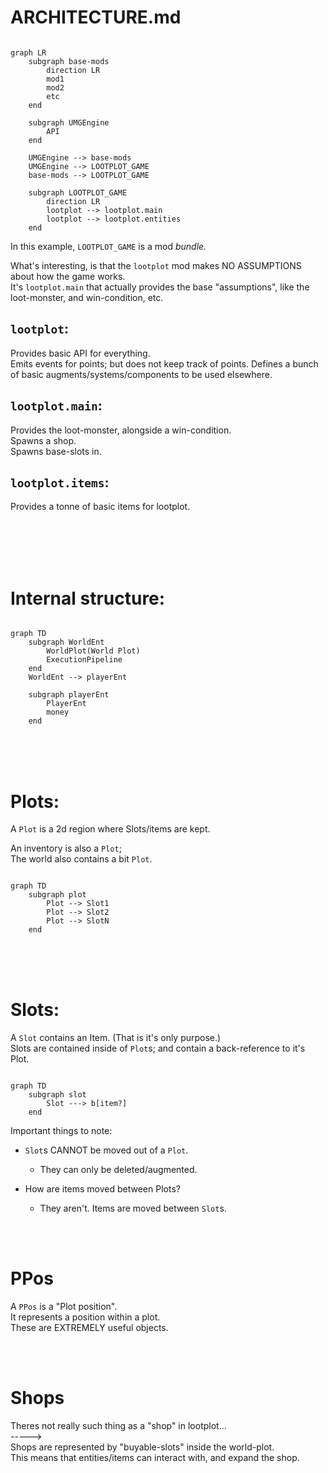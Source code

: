 

# ARCHITECTURE.md

```mermaid

graph LR
    subgraph base-mods
        direction LR
        mod1
        mod2
        etc
    end

    subgraph UMGEngine
        API
    end

    UMGEngine --> base-mods
    UMGEngine --> LOOTPLOT_GAME
    base-mods --> LOOTPLOT_GAME

    subgraph LOOTPLOT_GAME
        direction LR
        lootplot --> lootplot.main
        lootplot --> lootplot.entities
    end
```
In this example, `LOOTPLOT_GAME` is a mod *bundle.*

What's interesting, is that the `lootplot` mod makes NO ASSUMPTIONS about how the game works.<br/>
It's `lootplot.main` that actually provides the base "assumptions",
like the loot-monster, and win-condition, etc.

## `lootplot`:
Provides basic API for everything.   
Emits events for points; but does not keep track of points.
Defines a bunch of basic augments/systems/components to be used elsewhere.

## `lootplot.main`:
Provides the loot-monster, alongside a win-condition.  
Spawns a shop.  
Spawns base-slots in.

## `lootplot.items`:
Provides a tonne of basic items for lootplot.

<br/>
<br/>
<br/>
<br/>


# Internal structure:
```mermaid

graph TD
    subgraph WorldEnt
        WorldPlot(World Plot)
        ExecutionPipeline
    end
    WorldEnt --> playerEnt

    subgraph playerEnt
        PlayerEnt
        money
    end

```



<br/>
<br/>
<br/>

# Plots:
A `Plot` is a 2d region where Slots/items are kept.

An inventory is also a `Plot`;   
The world also contains a bit `Plot`.
```mermaid

graph TD
    subgraph plot
        Plot --> Slot1
        Plot --> Slot2
        Plot --> SlotN
    end

```


<br/>
<br/>
<br/>

# Slots:
A `Slot` contains an Item. (That is it's only purpose.)   
Slots are contained inside of `Plot`s; 
and contain a back-reference to it's Plot.
```mermaid

graph TD
    subgraph slot
        Slot ---> b[item?]
    end
```

Important things to note:
- `Slot`s CANNOT be moved out of a `Plot`.
    - They can only be deleted/augmented.

- How are items moved between Plots?
    - They aren't. Items are moved between `Slot`s.

<br/>
<br/>

# PPos
A `PPos` is a "Plot position".  
It represents a position within a plot.   
These are EXTREMELY useful objects.


<br/>
<br/>



# Shops
Theres not really such thing as a "shop" in lootplot...   
----->   
Shops are represented by "buyable-slots" inside the world-plot.   
This means that entities/items can interact with, and expand the shop.

<br/>
<br/>


